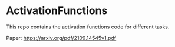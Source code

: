 # ActivationFunctions
This repo contains the activation functions code for different tasks. 

Paper: https://arxiv.org/pdf/2109.14545v1.pdf
